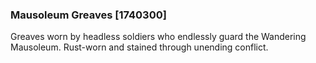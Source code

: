 ### Mausoleum Greaves [1740300]

Greaves worn by headless soldiers who endlessly guard the Wandering Mausoleum. Rust-worn and stained through unending conflict.